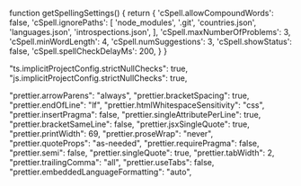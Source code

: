 function getSpellingSettings() {
  return {
    'cSpell.allowCompoundWords': false,
    'cSpell.ignorePaths': [
      'node_modules',
      '.git',
      'countries.json',
      'languages.json',
      'introspections.json',
    ],
    'cSpell.maxNumberOfProblems': 3,
    'cSpell.minWordLength': 4,
    'cSpell.numSuggestions': 3,
    'cSpell.showStatus': false,
    'cSpell.spellCheckDelayMs': 200,
  }
}

  "ts.implicitProjectConfig.strictNullChecks": true,
  "js.implicitProjectConfig.strictNullChecks": true,

  "prettier.arrowParens": "always",
  "prettier.bracketSpacing": true,
  "prettier.endOfLine": "lf",
  "prettier.htmlWhitespaceSensitivity": "css",
  "prettier.insertPragma": false,
  "prettier.singleAttributePerLine": true,
  "prettier.bracketSameLine": false,
  "prettier.jsxSingleQuote": true,
  "prettier.printWidth": 69,
  "prettier.proseWrap": "never",
  "prettier.quoteProps": "as-needed",
  "prettier.requirePragma": false,
  "prettier.semi": false,
  "prettier.singleQuote": true,
  "prettier.tabWidth": 2,
  "prettier.trailingComma": "all",
  "prettier.useTabs": false,
  "prettier.embeddedLanguageFormatting": "auto",